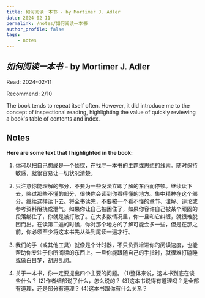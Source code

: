 ```yaml
---
title: 如何阅读一本书 - by Mortimer J. Adler
date: 2024-02-11
permalink: /notes/如何阅读一本书
author_profile: false
tags:
    - notes
---
```


## *如何阅读一本书* - by Mortimer J. Adler

Read: 2024-02-11

Recommend: 2/10

The book tends to repeat itself often. However, it did introduce me to the concept of inspectional reading, highlighting the value of quickly reviewing a book's table of contents and index.

## Notes

**Here are some text that I highlighted in the book:** 

1. 你可以把自己想成是一个侦探，在找寻一本书的主题或思想的线索。随时保持敏感，就很容易让一切状况清楚。

1. 只注意你能理解的部分，不要为一些没法立即了解的东西而停顿。继续读下去，略过那些不懂的部分，很快你会读到你看得懂的地方。集中精神在这个部分。继续这样读下去。将全书读完，不要被一个看不懂的章节、注解、评论或参考资料阻挠或泄气。如果你让自己被困住了，如果你容许自己被某个顽固的段落绑住了，你就是被打败了。在大多数情况里，你一旦和它纠缠，就很难脱困而出。在读第二遍的时候，你对那个地方的了解可能会多一些，但是在那之前，你必须至少将这本书先从头到尾读一遍才行。

1. 我们的手（或其他工具）就像是个计时器，不只负责增进你的阅读速度，也能帮助你专注于你所阅读的东西上。一旦你能跟随自己的手指时，就很难打磕睡或做白日梦，胡思乱想。

1. 关于一本书，你一定要提出四个主要的问题。 (1)整体来说，这本书到底在谈些什么？ (2)作者细部说了什么，怎么说的？ (3)这本书说得有道理吗？是全部有道理，还是部分有道理？ (4)这本书跟你有什么关系？

